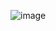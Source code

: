 ![image](https://github.com/ilrexho2011/Project-EULER-Possible-Solutions-Problems-101_to_200/assets/61479363/6e774ca6-c340-420c-a50b-613d6c702ea3)

